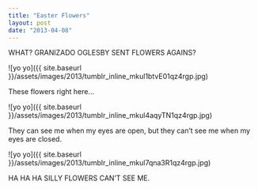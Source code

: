 ```yaml
---
title: "Easter Flowers"
layout: post
date: "2013-04-08"
---
```


WHAT? GRANIZADO OGLESBY SENT FLOWERS AGAINS?

![yo yo]({{ site.baseurl }}/assets/images/2013/tumblr_inline_mkul1btvE01qz4rgp.jpg)

These flowers right here…

![yo yo]({{ site.baseurl }}/assets/images/2013/tumblr_inline_mkul4aqyTN1qz4rgp.jpg)

They can see me when my eyes are open, but they can’t see me when my eyes are closed.

![yo yo]({{ site.baseurl }}/assets/images/2013/tumblr_inline_mkul7qna3R1qz4rgp.jpg)

HA HA HA SILLY FLOWERS CAN’T SEE ME.
